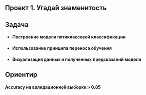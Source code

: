 ## Проект 1. Угадай знаменитость 

## Задача
* #### Построение модели пятиклассовой классификации 
* #### Использование принципа переноса обучения  
* #### Визуализация данных и полученных предсказаний модели   

## Ориентир
#### Accuracy на валидационной выборке > 0.85

